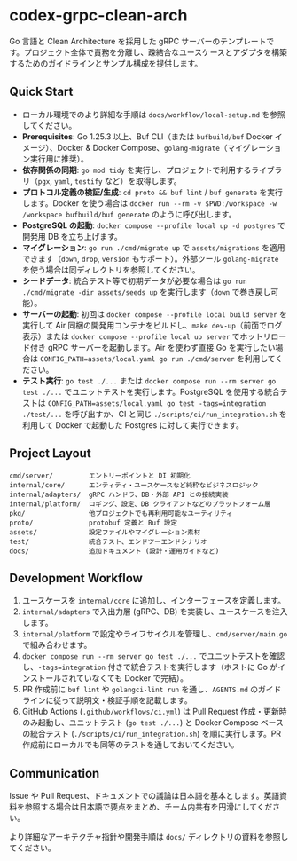# codex-grpc-clean-arch

Go 言語と Clean Architecture を採用した gRPC サーバーのテンプレートです。プロジェクト全体で責務を分離し、疎結合なユースケースとアダプタを構築するためのガイドラインとサンプル構成を提供します。

## Quick Start
- ローカル環境でのより詳細な手順は `docs/workflow/local-setup.md` を参照してください。
- **Prerequisites**: Go 1.25.3 以上、Buf CLI（または `bufbuild/buf` Docker イメージ）、Docker & Docker Compose、`golang-migrate`（マイグレーション実行用に推奨）。
- **依存関係の同期**: `go mod tidy` を実行し、プロジェクトで利用するライブラリ（`pgx`, `yaml`, `testify` など）を取得します。
- **プロトコル定義の検証/生成**: `cd proto && buf lint` / `buf generate` を実行します。Docker を使う場合は `docker run --rm -v $PWD:/workspace -w /workspace bufbuild/buf generate` のように呼び出します。
- **PostgreSQL の起動**: `docker compose --profile local up -d postgres` で開発用 DB を立ち上げます。
- **マイグレーション**: `go run ./cmd/migrate up` で `assets/migrations` を適用できます（`down`, `drop`, `version` もサポート）。外部ツール `golang-migrate` を使う場合は同ディレクトリを参照してください。
- **シードデータ**: 統合テスト等で初期データが必要な場合は `go run ./cmd/migrate -dir assets/seeds up` を実行します（`down` で巻き戻し可能）。
- **サーバーの起動**: 初回は `docker compose --profile local build server` を実行して Air 同梱の開発用コンテナをビルドし、`make dev-up`（前面でログ表示）または `docker compose --profile local up server` でホットリロード付き gRPC サーバーを起動します。Air を使わず直接 Go を実行したい場合は `CONFIG_PATH=assets/local.yaml go run ./cmd/server` を利用してください。
- **テスト実行**: `go test ./...` または `docker compose run --rm server go test ./...` でユニットテストを実行します。PostgreSQL を使用する統合テストは `CONFIG_PATH=assets/local.yaml go test -tags=integration ./test/...` を呼び出すか、CI と同じ `./scripts/ci/run_integration.sh` を利用して Docker で起動した Postgres に対して実行できます。

## Project Layout
```
cmd/server/         エントリーポイントと DI 初期化
internal/core/      エンティティ・ユースケースなど純粋なビジネスロジック
internal/adapters/  gRPC ハンドラ、DB・外部 API との接続実装
internal/platform/  ロギング、設定、DB クライアントなどのプラットフォーム層
pkg/                他プロジェクトでも再利用可能なユーティリティ
proto/              protobuf 定義と Buf 設定
assets/             設定ファイルやマイグレーション素材
test/               統合テスト、エンドツーエンドシナリオ
docs/               追加ドキュメント (設計・運用ガイドなど)
```

## Development Workflow
1. ユースケースを `internal/core` に追加し、インターフェースを定義します。
2. `internal/adapters` で入出力層 (gRPC、DB) を実装し、ユースケースを注入します。
3. `internal/platform` で設定やライフサイクルを管理し、`cmd/server/main.go` で組み合わせます。
4. `docker compose run --rm server go test ./...` でユニットテストを確認し、`-tags=integration` 付きで統合テストを実行します（ホストに Go がインストールされていなくても Docker で完結）。
5. PR 作成前に `buf lint` や `golangci-lint run` を通し、`AGENTS.md` のガイドラインに従って説明文・検証手順を記載します。
6. GitHub Actions (`.github/workflows/ci.yml`) は Pull Request 作成・更新時のみ起動し、ユニットテスト (`go test ./...`) と Docker Compose ベースの統合テスト (`./scripts/ci/run_integration.sh`) を順に実行します。PR 作成前にローカルでも同等のテストを通しておいてください。

## Communication
Issue や Pull Request、ドキュメントでの議論は日本語を基本とします。英語資料を参照する場合は日本語で要点をまとめ、チーム内共有を円滑にしてください。

より詳細なアーキテクチャ指針や開発手順は `docs/` ディレクトリの資料を参照してください。
